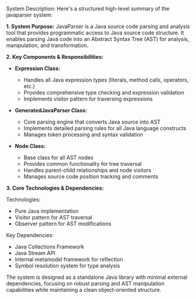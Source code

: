 System Description: Here's a structured high-level summary of the javaparser system:

**1. System Purpose:**
JavaParser is a Java source code parsing and analysis tool that provides programmatic access to Java source code structure. It enables parsing Java code into an Abstract Syntax Tree (AST) for analysis, manipulation, and transformation.

**2. Key Components & Responsibilities:**

- **Expression Class:**
  - Handles all Java expression types (literals, method calls, operators, etc.)
  - Provides comprehensive type checking and expression validation
  - Implements visitor pattern for traversing expressions

- **GeneratedJavaParser Class:**
  - Core parsing engine that converts Java source into AST
  - Implements detailed parsing rules for all Java language constructs
  - Manages token processing and syntax validation

- **Node Class:**
  - Base class for all AST nodes
  - Provides common functionality for tree traversal
  - Handles parent-child relationships and node visitors
  - Manages source code position tracking and comments

**3. Core Technologies & Dependencies:**

Technologies:
- Pure Java implementation
- Visitor pattern for AST traversal
- Observer pattern for AST modifications

Key Dependencies:
- Java Collections Framework
- Java Stream API
- Internal metamodel framework for reflection
- Symbol resolution system for type analysis

The system is designed as a standalone Java library with minimal external dependencies, focusing on robust parsing and AST manipulation capabilities while maintaining a clean object-oriented structure.